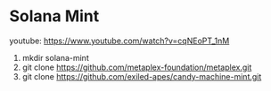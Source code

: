 # Solana Mint

youtube: https://www.youtube.com/watch?v=cqNEoPT_1nM

1. mkdir solana-mint
2. git clone https://github.com/metaplex-foundation/metaplex.git
3. git clone https://github.com/exiled-apes/candy-machine-mint.git